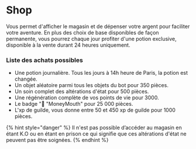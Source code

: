 # Shop

Vous permet d'afficher le magasin et de dépenser votre argent pour faciliter votre aventure. En plus des choix de base disponibles de façon permanente, vous pourrez chaque jour profiter d'une potion exclusive, disponible à la vente durant 24 heures uniquement.

### Liste des achats possibles[![](data:image/gif;base64,R0lGODlhAQABAIABAAAAAP///yH5BAEAAAEALAAAAAABAAEAQAICTAEAOw%3D%3D)](https://draftbot.fandom.com/fr/wiki/Magasin?action=edit&section=1)

* Une potion journalière. Tous les jours à 14h heure de Paris, la potion est changée.
* Un objet aléatoire parmi tous les objets du bot pour 350 pièces.
* Un soin complet des altérations d'état pour 500 pièces.
* Une régénération complète de vos points de vie pour 3000. 
* Le badge "🤑 "MoneyMouth" pour 25 000 pièces.
* L'xp de guilde, vous donne entre 50 et 450 xp de guilde pour 1000 pièces.

{% hint style="danger" %}
Il n'est pas possible d’accéder au magasin en étant K.O ou en étant en prison ce qui signifie que ces altérations d'état ne peuvent pas être soignées.
{% endhint %}

